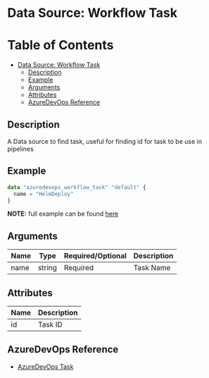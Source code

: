 # Data Source: Workflow Task

Table of Contents
=================

   * [Data Source: Workflow Task](#data-source-workflow-task)
      * [Description](#description)
      * [Example](#example)
      * [Arguments](#arguments)
      * [Attributes](#attributes)
      * [AzureDevOps Reference](#azuredevops-reference)

## Description

A Data source to find task, useful for finding id for task to be use in pipelines

## Example

```terraform
data "azuredevops_workflow_task" "default" {
  name = "HelmDeploy"
}
```

**NOTE:** full example can be found [here](../../examples/d/workflow_task/main.tf)

## Arguments

| Name | Type | Required/Optional | Description |
|------|------|-------------------|-------------|
| name | string | Required | Task Name |

## Attributes

| Name | Description |
|------|-------------|
| id | Task ID | 

## AzureDevOps Reference

- [AzureDevOps Task](https://docs.microsoft.com/en-us/azure/devops/pipelines/process/tasks?view=azure-devops&tabs=yaml)

